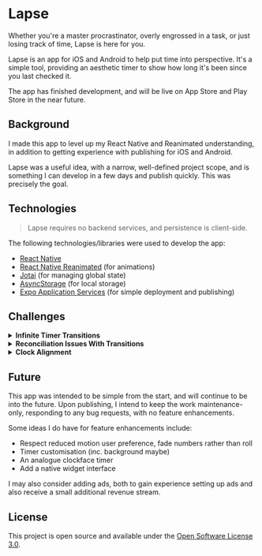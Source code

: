 # Lapse

Whether you're a master procrastinator, overly engrossed in a task, or just losing track of time, Lapse is here for you.

Lapse is an app for iOS and Android to help put time into perspective. It's a simple tool, providing an aesthetic timer to show how long it's been since you last checked it.

The app has finished development, and will be live on App Store and Play Store in the near future.

## Background

I made this app to level up my React Native and Reanimated understanding, in addition to getting experience with publishing for iOS and Android.

Lapse was a useful idea, with a narrow, well-defined project scope, and is something I can develop in a few days and publish quickly. This was precisely the goal.

## Technologies

> Lapse requires no backend services, and persistence is client-side.

The following technologies/libraries were used to develop the app:

- [React Native](https://reactnative.dev)
- [React Native Reanimated](https://docs.swmansion.com/react-native-reanimated/) (for animations)
- [Jotai](https://jotai.org) (for managing global state)
- [AsyncStorage](https://react-native-async-storage.github.io/async-storage/) (for local storage)
- [Expo Application Services](https://expo.dev/eas) (for simple deployment and publishing)

## Challenges

<details>
  <summary><strong>Infinite Timer Transitions</strong></summary>

I wanted the numbers in the timer to have a _'rolling'_ kind of animation. I knew what this looked like in my mind and how I would implement it with plain React on the web, but I had no idea how to do it with React Native.

I started with trying to find examples online with an animation like the one I'd pictured, and came across [`react-native-animated-rolling-numbers`](https://github.com/BouarourMohammed/react-native-animated-rolling-numbers).

I took the above library, looked through the code and recreated it to be simpler for just my use case. The above solution renders each digit `0` through `9`, vertically stacked, and scrolls the parent view along that stack so only one number appears at a time.

I got it to work and the transitions between the numbers was perfect. The only part I wasn't happy with is when a column reaches `9` and has to cycle back through all digits before landing on `0`.

It didn't satisfy the clean aestheic I was looking for.

After a lot of failed solutions, and despite being told that an infinite animation like the one I envisioned was impossible using Reanimated, I found the following solution.

- `RollingNumber` takes in `value` and renders out a fixed number of `RollingDigit`s
- `RollingDigit` takes in `digit` and tracks changes to `digit` to replace `TransitioningDigit` whenever `digit` changes
- `TransitioningDigit` takes in `from` and `to` digits, and initiates a transition on first render to perform a single _'roll'_ transition

It works because when a digit of a number to show is updated, the initial appearance of the text driven by the `from` prop is identical in appearance to the previous one's `to`. You can't tell when the `TransitioningDigit` is replaced, the transition to the next number begins immediately, the transition ends, it's replaced again, transitions, and so on.

</details>

<details>
  <summary>
    <strong>Reconciliation Issues With Transitions</strong>
  </summary>

Another issue arised when the number of digits of a number rendered changed. Since numbers are right-to-left as they become larger (the units column is right of the tens column, right of the hundreds column), this confuses React's reconciliation.

Say you're transitioning from `9` to `10`. Even using the `key` prop correctly, React thinks that the first digit (LTR) being rendered (`9`, then `1`) are the same. The transition in the units column from `9` to `0` moves to the tens column.

The solution to this is to render a fixed number of digits per number. I had to amend the components to allow `null` values to denote empty digits while still allowing transitions.

This lends itself well to first load too. While loading from `AsyncStorage` the duration is pending as `null` which when loaded, transitions the numbers from empty to a value with a roll.

</details>

<details>
  <summary>
    <strong>Clock Alignment</strong>
  </summary>

After sitting with my app for a while, I would notice sometimes that the timer would skip by 2 seconds at a time. This looked buggy and needed investigating.

The source was not Reanimated was taking too long to transition, but the callback setting the current clock time in the `useNow` hook.

In the JS event loop, current work is completed, then scheduled microtasks (promises), then scheduled macrotasks (inc. `setInterval`). The `delay` parameter of `setInterval` isn't guaranteed to be the exact interval between callback invocations, although it is guarenteed to be the minimum time. If the other work isn't completed before when the interval is scheduled for, there might be a further delay.

Say the interval by chance is created `2ms` before the start of the next second. With the hook being driven by `Date.now()`, if there's a >= `2ms` additional delay before the callback is invoked, then the timer will skip a number, and then one second later there will be no tick on the UI timer.

The solution is quite simple to just align the interval with the second:

- Get the current time from `Date.now()`
- `setTimeout` to schedule a call at the start of the next second (`Math.floor(now / 1000) * 1000`)
- `setInterval` with `1000ms` delay from thereon

This solution ticks the timer once per second, assuming that the interval callback won't be delayed by ~`1000ms`.

</details>

## Future

This app was intended to be simple from the start, and will continue to be into the future. Upon publishing, I intend to keep the work maintenance-only, responding to any bug requests, with no feature enhancements.

Some ideas I do have for feature enhancements include:

- Respect reduced motion user preference, fade numbers rather than roll
- Timer customisation (inc. background maybe)
- An analogue clockface timer
- Add a native widget interface

I may also consider adding ads, both to gain experience setting up ads and also receive a small additional revenue stream.

## License

This project is open source and available under the [Open Software License 3.0](./LICENSE).
